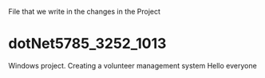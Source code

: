File that we write in the changes in the Project
# dotNet5785_3252_1013
Windows project. Creating a volunteer management system
Hello everyone
